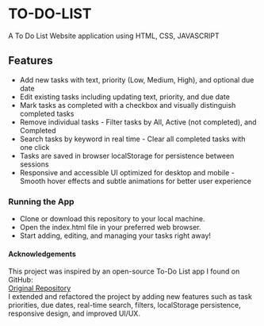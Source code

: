 # TO-DO-LIST
A To Do List Website application using HTML, CSS, JAVASCRIPT


## Features

- Add new tasks with text, priority (Low, Medium, High), and optional due date
- Edit existing tasks including updating text, priority, and due date
- Mark tasks as completed with a checkbox and visually distinguish completed tasks
- Remove individual tasks - Filter tasks by All, Active (not completed), and Completed
- Search tasks by keyword in real time - Clear all completed tasks with one click
- Tasks are saved in browser localStorage for persistence between sessions
- Responsive and accessible UI optimized for desktop and mobile - Smooth hover effects and subtle animations for better user experience

### Running the App  
- Clone or download this repository to your local machine.
- Open the index.html file in your preferred web browser.
- Start adding, editing, and managing your tasks right away!

#### Acknowledgements

This project was inspired by an open-source To-Do List app I found on GitHub:  
[Original Repository](https://github.com/CodeTraversal/JavaScript-Projects)  
I extended and refactored the project by adding new features such as task priorities, due dates, real-time search, filters, localStorage persistence, responsive design, and improved UI/UX.
